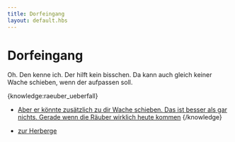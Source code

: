 ```yaml
---
title: Dorfeingang
layout: default.hbs
---
```


# Dorfeingang

Oh. Den kenne ich. Der hilft kein bisschen.
Da kann auch gleich keiner Wache schieben, wenn der aufpassen soll.

{knowledge:raeuber_ueberfall}
* [Aber er könnte zusätzlich zu dir Wache schieben. Das ist besser als gar nichts. Gerade wenn die Räuber wirklich heute kommen](/herberge/befinden_unterstuetzen)
{/knowledge}

* [zur Herberge](herberge/index)

